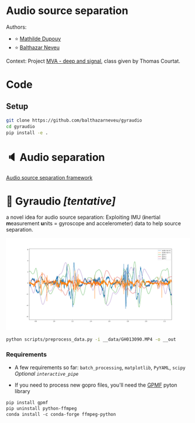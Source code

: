 # Audio source separation
Authors:
- :star: [Mathilde Dupouy](https://github.com/MathildeDupouy)
- :star: [Balthazar Neveu](https://github.com/balthazarneveu)

Context: Project [MVA - deep and signal](https://www.master-mva.com/cours/apprentissage-profond-et-traitement-du-signal-introduction-et-applications-industrielles/), class given by Thomas Courtat.

# Code

## Setup
```bash
git clone https://github.com/balthazarneveu/gyraudio
cd gyraudio
pip install -e .
```


# :speaker: Audio separation
[Audio source separation framework](/src/gyraudio/audio_separation/readme.md)

# :test_tube: Gyraudio *[tentative]*
 a novel idea for audio source separation:
Exploiting IMU (**i**nertial **m**easurement **u**nits = gyroscope and accelerometer) data to help source separation. 


![multimodal_sanity_check](/report/figures/audio_and_gyro_walk.png)


```bash
python scripts/preprocess_data.py -i __data/GH013090.MP4 -o __out
```


### Requirements
- A few requirements so far: `batch_processing`, `matplotlib`, `PyYAML`, `scipy`
*Optional `interactive_pipe`*

- If you need to process new gopro files, you'll need the [GPMF](https://github.com/alexis-mignon/pygpmf) pyton library
```
pip install gpmf
pip uninstall python-ffmpeg
conda install -c conda-forge ffmpeg-python
```
